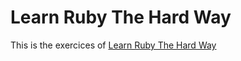 # Learn Ruby The Hard Way
This is the exercices of [Learn Ruby The Hard Way](https://learnrubythehardway.org)
